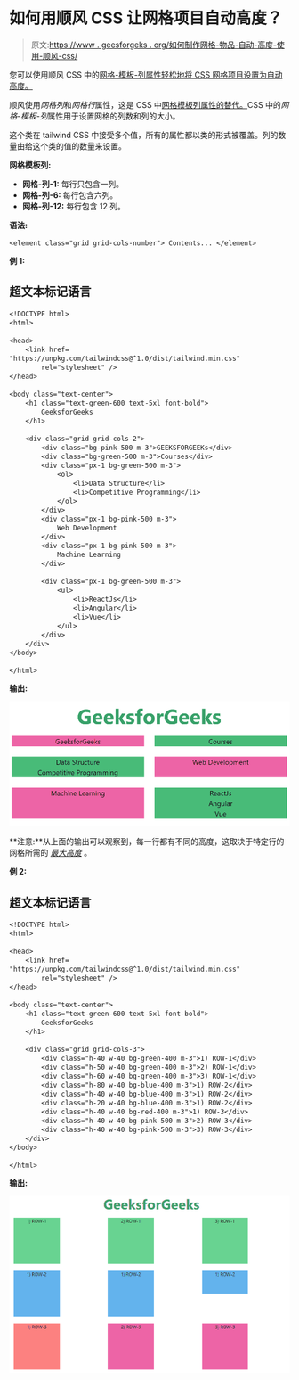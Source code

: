 # 如何用顺风 CSS 让网格项目自动高度？

> 原文:[https://www . geesforgeks . org/如何制作网格-物品-自动-高度-使用-顺风-css/](https://www.geeksforgeeks.org/how-to-make-grid-items-auto-height-using-tailwind-css/)

您可以使用顺风 CSS 中的[网格-模板-列属性轻松地将 CSS 网格项目设置为自动高度。](https://www.geeksforgeeks.org/css-grid-template-columns-property/)

顺风使用*网格列*和*网格行*属性，这是 CSS 中[网格模板列属性的替代。](https://www.geeksforgeeks.org/css-grid-template-columns-property/)CSS 中的*网格-模板-列*属性用于设置网格的列数和列的大小。

这个类在 tailwind CSS 中接受多个值，所有的属性都以类的形式被覆盖。列的数量由给这个类的值的数量来设置。

**网格模板列:**

*   **网格-列-1:** 每行只包含一列。
*   **网格-列-6:** 每行包含六列。
*   **网格-列-12:** 每行包含 12 列。

**语法:**

```
<element class="grid grid-cols-number"> Contents... </element>
```

**例 1:**

## 超文本标记语言

```
<!DOCTYPE html>
<html>

<head>
    <link href=
"https://unpkg.com/tailwindcss@^1.0/dist/tailwind.min.css"
        rel="stylesheet" />
</head>

<body class="text-center">
    <h1 class="text-green-600 text-5xl font-bold">
        GeeksforGeeks
    </h1>

    <div class="grid grid-cols-2">
        <div class="bg-pink-500 m-3">GEEKSFORGEEKs</div>
        <div class="bg-green-500 m-3">Courses</div>
        <div class="px-1 bg-green-500 m-3">
            <ol>
                <li>Data Structure</li>
                <li>Competitive Programming</li>
            </ol>
        </div>
        <div class="px-1 bg-pink-500 m-3">
            Web Development
        </div>
        <div class="px-1 bg-pink-500 m-3">
            Machine Learning
        </div>

        <div class="px-1 bg-green-500 m-3">
            <ul>
                <li>ReactJs</li>
                <li>Angular</li>
                <li>Vue</li>
            </ul>
        </div>
    </div>
</body>

</html>
```

**输出:**

![](img/d76bb8ca9b55295d8a6d50dd99467205.png)

**注意:**从上面的输出可以观察到，每一行都有不同的高度，这取决于特定行的网格所需的 [*最大高度*](https://www.geeksforgeeks.org/tailwind-css-max-height/) 。

**例 2:**

## 超文本标记语言

```
<!DOCTYPE html>
<html>

<head>
    <link href=
"https://unpkg.com/tailwindcss@^1.0/dist/tailwind.min.css"
        rel="stylesheet" />
</head>

<body class="text-center">
    <h1 class="text-green-600 text-5xl font-bold">
        GeeksforGeeks
    </h1>

    <div class="grid grid-cols-3">
        <div class="h-40 w-40 bg-green-400 m-3">1) ROW-1</div>
        <div class="h-50 w-40 bg-green-400 m-3">2) ROW-1</div>
        <div class="h-60 w-40 bg-green-400 m-3">3) ROW-1</div>
        <div class="h-80 w-40 bg-blue-400 m-3">1) ROW-2</div>
        <div class="h-40 w-40 bg-blue-400 m-3">1) ROW-2</div>
        <div class="h-20 w-40 bg-blue-400 m-3">1) ROW-2</div>
        <div class="h-40 w-40 bg-red-400 m-3">1) ROW-3</div>
        <div class="h-40 w-40 bg-pink-500 m-3">2) ROW-3</div>
        <div class="h-40 w-40 bg-pink-500 m-3">3) ROW-3</div>
    </div>
</body>

</html>
```

**输出:**

![](img/28358d75a281189c5659f4cada786396.png)